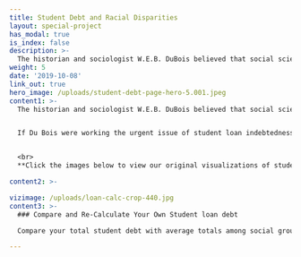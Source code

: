```yaml
---
title: Student Debt and Racial Disparities
layout: special-project
has_modal: true
is_index: false
description: >-
  The historian and sociologist W.E.B. DuBois believed that social science data should be evocative. In the 2018 essay collection W.E.B. Du Bois’s Data Portraits: Visualizing Black America, architecture scholar Mabel O. Wilson describes how Du Bois used infographics and various artistic media to counter assertions by Georg Wilhelm Friedrich Hegel that Africans were “incapable of any development of culture” and that the black experience was characterized by “sensuous arbitrariness.”
weight: 5
date: '2019-10-08'
link_out: true
hero_image: /uploads/student-debt-page-hero-5.001.jpeg
content1: >-
  The historian and sociologist W.E.B. DuBois believed that social science data should be evocative. In the 2018 essay collection W.E.B. Du Bois’s Data Portraits: Visualizing Black America, architecture scholar Mabel O. Wilson describes how Du Bois used infographics and various artistic media to counter assertions by Georg Wilhelm Friedrich Hegel that Africans were “incapable of any development of culture” and that the black experience was characterized by “sensuous arbitrariness.” In the same volume, designer Silas Munro explains just how important the arts were for Du Bois’s scientific argument: “The Du Bois infographics were published twenty years before the founding of Bauhaus,” and their modular style predated “the rise of dominant European avant-garde movements... considered to have their origins in Russian constructivism, De Stijl, and Italian futurism.” Du Bois’s charts are both scientific and evocative; they draw in viewers to study them, raise new questions, and to provoke action.


  If Du Bois were working the urgent issue of student loan indebtedness today, he would find that the problem of the color-line endures across the globe, and that other social cleavages help predict how debts are arranged and affect whether groups of people are allowed to carry it with dignity. Inspired by Du Bois, The Dignity and Debt Network is adopting the style of Du Bois to convey some of the contemporary research on how color-lines organize data on student loan debt. We also depict the wider social complexity of debt traps that shape the ability of college graduates to repay their loans. As we add to this series, we seek to produce a new set of public goods. These data visualizations can reveal structural areas where policy changes can be made. And they chart how dignity, respect, and autonomy can guide meaningful financial inclusion across the globe. We will be featuring visualizations of these possible futures in the coming year. Stay tuned.


  <br>
  **Click the images below to view our original visualizations of student loan debt data, inspired by the visual style of W.E.B. Du Bois:**

content2: >-

vizimage: /uploads/loan-calc-crop-440.jpg
content3: >-
  ### Compare and Re-Calculate Your Own Student loan debt

  Compare your total student debt with average totals among social groups in the US. Recalculate your student loan with changes you can make now. Learn how much you could save by refinancing or pay down your loan faster by paying a little more per month. 

---
```

